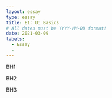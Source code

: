 ```yaml
---
layout: essay
type: essay
title: E1: UI Basics
# All dates must be YYYY-MM-DD format!
date: 2021-03-09
labels:
  - Essay
  - 
---
```


BH1

BH2

BH3

